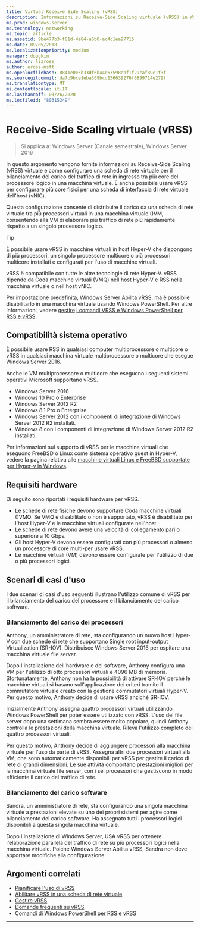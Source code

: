 ```yaml
---
title: Virtual Receive Side Scaling (vRSS)
description: Informazioni su Receive-Side Scaling virtuale (vRSS) in Windows Server e su come configurare una scheda di rete virtuale per il bilanciamento del carico del traffico di rete in ingresso tra più core del processore logico in una macchina virtuale. È anche possibile configurare i core fisici multiplo per una scheda di interfaccia di rete virtuale (vNIC) host.
ms.prod: windows-server
ms.technology: networking
ms.topic: article
ms.assetid: 9be477b3-f81d-4e84-a6b0-ac4c1ea97715
ms.date: 09/05/2018
ms.localizationpriority: medium
manager: dougkim
ms.author: lizross
author: eross-msft
ms.openlocfilehash: 8841e0e5b33df6b44d63598ebf1f29caf89e1f3f
ms.sourcegitcommit: da7b9bce1eba369bcd156639276f6899714e279f
ms.translationtype: MT
ms.contentlocale: it-IT
ms.lasthandoff: 03/26/2020
ms.locfileid: "80315249"
---
```

# <a name="virtual-receive-side-scaling-vrss"></a>Receive-Side Scaling virtuale \(vRSS\)

>Si applica a: Windows Server (Canale semestrale), Windows Server 2016

In questo argomento vengono fornite informazioni su Receive-Side Scaling (vRSS) virtuale e come configurare una scheda di rete virtuale per il bilanciamento del carico del traffico di rete in ingresso tra più core del processore logico in una macchina virtuale. È anche possibile usare vRSS per configurare più core fisici per una scheda di interfaccia di rete virtuale dell'host \(vNIC\).

Questa configurazione consente di distribuire il carico da una scheda di rete virtuale tra più processori virtuali in una macchina virtuale \(\)VM, consentendo alla VM di elaborare più traffico di rete più rapidamente rispetto a un singolo processore logico.

>[!TIP]
>È possibile usare vRSS in macchine virtuali in host Hyper\-V che dispongono di più processori, un singolo processore multicore o più processori multicore installati e configurati per l'uso di macchine virtuali.

vRSS è compatibile con tutte le altre tecnologie di rete Hyper\-V. vRSS dipende da Coda macchine virtuali \(VMQ\) nell'host Hyper\-V e RSS nella macchina virtuale o nell'host vNIC.

Per impostazione predefinita, Windows Server Abilita vRSS, ma è possibile disabilitarlo in una macchina virtuale usando Windows PowerShell. Per altre informazioni, vedere [gestire](vrss-manage.md) [i comandi VRSS e Windows PowerShell per RSS e vRSS](vrss-wps.md).



## <a name="operating-system-compatibility"></a>Compatibilità sistema operativo

È possibile usare RSS in qualsiasi computer multiprocessore o multicore o vRSS in qualsiasi macchina virtuale multiprocessore o multicore che esegue Windows Server 2016.

Anche le VM multiprocessore o multicore che eseguono i seguenti sistemi operativi Microsoft supportano vRSS.

- Windows Server 2016
- Windows 10 Pro o Enterprise
- Windows Server 2012 R2
- Windows 8.1 Pro o Enterprise
- Windows Server 2012 con i componenti di integrazione di Windows Server 2012 R2 installati.
- Windows 8 con i componenti di integrazione di Windows Server 2012 R2 installati.

Per informazioni sul supporto di vRSS per le macchine virtuali che eseguono FreeBSD o Linux come sistema operativo guest in Hyper-V, vedere la pagina relativa alle [macchine virtuali Linux e FreeBSD supportate per Hyper-v in Windows](https://docs.microsoft.com/windows-server/virtualization/hyper-v/Supported-Linux-and-FreeBSD-virtual-machines-for-Hyper-V-on-Windows).
  
## <a name="hardware-requirements"></a>Requisiti hardware

Di seguito sono riportati i requisiti hardware per vRSS.
 
- Le schede di rete fisiche devono supportare Coda macchine virtuali \(\)VMQ. Se VMQ è disabilitato o non è supportato, vRSS è disabilitato per l'host Hyper\-V e le macchine virtuali configurate nell'host.
- Le schede di rete devono avere una velocità di collegamento pari o superiore a 10 Gbps.
- Gli host Hyper\-V devono essere configurati con più processori o almeno un processore di core multi\-per usare vRSS.
- Le macchine virtuali \(VM\) devono essere configurate per l'utilizzo di due o più processori logici.


## <a name="use-case-scenarios"></a>Scenari di casi d'uso

I due scenari di casi d'uso seguenti illustrano l'utilizzo comune di vRSS per il bilanciamento del carico del processore e il bilanciamento del carico software.

### <a name="processor-load-balancing"></a>Bilanciamento del carico dei processori
  
Anthony, un amministratore di rete, sta configurando un nuovo host Hyper-V con due schede di rete che supportano Single root input-output Virtualization \(SR\-IOV\). Distribuisce Windows Server 2016 per ospitare una macchina virtuale file server.

Dopo l'installazione dell'hardware e del software, Anthony configura una VM per l'utilizzo di otto processori virtuali e 4096 MB di memoria. Sfortunatamente, Anthony non ha la possibilità di attivare SR\-IOV perché le macchine virtuali si basano sull'applicazione dei criteri tramite il commutatore virtuale creato con la gestione commutatori virtuali Hyper\-V. Per questo motivo, Anthony decide di usare vRSS anziché SR\-IOV.

Inizialmente Anthony assegna quattro processori virtuali utilizzando Windows PowerShell per poter essere utilizzato con vRSS. L'uso del file server dopo una settimana sembra essere molto popolare, quindi Anthony controlla le prestazioni della macchina virtuale.  Rileva l'utilizzo completo dei quattro processori virtuali.

Per questo motivo, Anthony decide di aggiungere processori alla macchina virtuale per l'uso da parte di vRSS.  Assegna altri due processori virtuali alla VM, che sono automaticamente disponibili per vRSS per gestire il carico di rete di grandi dimensioni. Le sue attività comportano prestazioni migliori per la macchina virtuale file server, con i sei processori che gestiscono in modo efficiente il carico del traffico di rete.


### <a name="software-load-balancing"></a>Bilanciamento del carico software

Sandra, un amministratore di rete, sta configurando una singola macchina virtuale a prestazioni elevate su uno dei propri sistemi per agire come bilanciamento del carico software. Ha assegnato tutti i processori logici disponibili a questa singola macchina virtuale.

Dopo l'installazione di Windows Server, USA vRSS per ottenere l'elaborazione parallela del traffico di rete su più processori logici nella macchina virtuale. Poiché Windows Server Abilita vRSS, Sandra non deve apportare modifiche alla configurazione.


## <a name="related-topics"></a>Argomenti correlati

- [Pianificare l'uso di vRSS](vrss-plan.md)
- [Abilitare vRSS in una scheda di rete virtuale](vrss-enable.md)
- [Gestire vRSS](vrss-manage.md)
- [Domande frequenti su vRSS](vrss-faq.md)
- [Comandi di Windows PowerShell per RSS e vRSS](vrss-wps.md)

---
